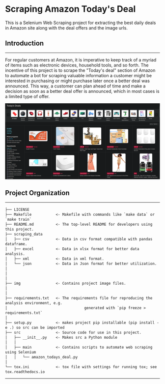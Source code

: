 # Scraping Amazon Today's Deal

This is a Selenium Web Scraping project for extracting the best daily deals in Amazon site along with the deal offers and the image urls.

## Introduction
---------------------------------------------------------
For regular customers at Amazon, it is imperative to keep track of a myriad of items such as electronic devices, household tools, and 
so forth. The incentive of this project is to scrape the "Today's deal" section of Amazon to automate a bot for scraping valuable 
information a customer might be interested in purchasing or might purchase later once a better deal was announced. This way, a customer 
can plan ahead of time and make a decision as soon as a better deal offer is announced, which in most cases is a limited type of offer.

![alt text](https://github.com/shahriar-rahman/Amazon-Today-Using-Selenium/blob/main/img/amazon_deals.PNG)

## Project Organization
---------------------------------------------------------

    ├── LICENSE
    ├── Makefile           <- Makefile with commands like `make data` or `make train`
    ├── README.md          <- The top-level README for developers using this project.
    ├── scraping_data
    │   ├── csv            <- Data in csv format compatible with pandas dataframe.
    │   ├── excel          <- Data in xlsx format for better data analysis.
    │   ├── xml            <- Data in xml format.
    │   └── json           <- Data in Json format for better utilization.
    │
    │
    │
    ├── img                <- Contains project image files.
    │   
    │
    ├── requirements.txt   <- The requirements file for reproducing the analysis environment, e.g.
    │                         			generated with `pip freeze > requirements.txt`
    │
    ├── setup.py           <- makes project pip installable (pip install -e .) so src can be imported
    ├── src                <- Source code for use in this project.
    │   ├── __init__.py    <- Makes src a Python module
    │   │
    │   ├── main           <- Contains scripts to automate web scraping using Selenium
    │   │   └── amazon_todays_deal.py
    │
    └── tox.ini            <- tox file with settings for running tox; see tox.readthedocs.io


--------

